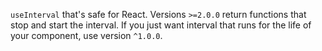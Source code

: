 `useInterval` that's safe for React. Versions `>=2.0.0` return functions that stop and start the interval. If you just want interval that runs for the life of your component, use version `^1.0.0`.
